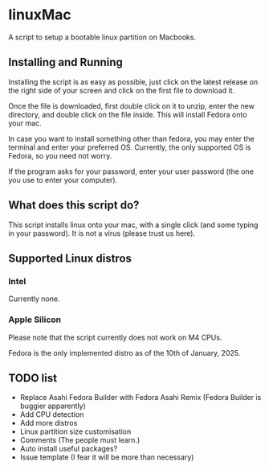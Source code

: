 # linuxMac
A script to setup a bootable linux partition on Macbooks.

## Installing and Running
Installing the script is as easy as possible, just click on the latest release on the right side of your screen and click on the first file to download it.

Once the file is downloaded, first double click on it to unzip, enter the new directory, and double click on the file inside. This will install Fedora onto your mac.

In case you want to install something other than fedora, you may enter the terminal and enter your preferred OS. Currently, the only supported OS is Fedora, so you need not worry.

If the program asks for your password, enter your user password (the one you use to enter your computer).

## What does this script do?
This script installs linux onto your mac, with a single click (and some typing in your password). It is not a virus (please trust us here).

## Supported Linux distros
### Intel
Currently none.
### Apple Silicon
Please note that the script currently does not work on M4 CPUs.

Fedora is the only implemented distro as of the 10th of January, 2025.


## TODO list
- Replace Asahi Fedora Builder with Fedora Asahi Remix (Fedora Builder is buggier apparently)
- Add CPU detection
- Add more distros
- Linux partition size customisation
- Comments (The people must learn.)
- Auto install useful packages?
- Issue template (I fear it will be more than necessary)
